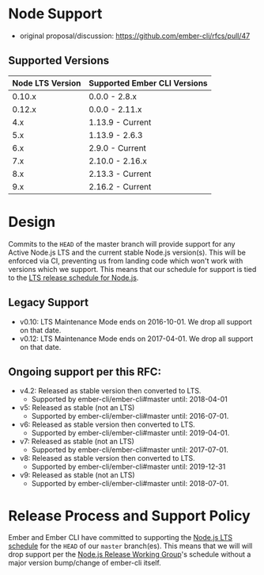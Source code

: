 # Node Support

* original proposal/discussion: https://github.com/ember-cli/rfcs/pull/47

## Supported Versions

| Node LTS Version | Supported Ember CLI Versions |
|------------------|------------------------------|
| 0.10.x           | 0.0.0 - 2.8.x                |
| 0.12.x           | 0.0.0 - 2.11.x               |
| 4.x              | 1.13.9 - Current             |
| 5.x              | 1.13.9 - 2.6.3               |
| 6.x              | 2.9.0 - Current              |
| 7.x              | 2.10.0 - 2.16.x              |
| 8.x              | 2.13.3 - Current             |
| 9.x              | 2.16.2 - Current             |

# Design

Commits to the `HEAD` of the master branch will provide support for any Active
Node.js LTS and the current stable Node.js version(s).
This will be enforced via CI, preventing us from landing code which won't work
with versions which we support. This means that our schedule for support is
tied to the [LTS release schedule for
Node.js](https://github.com/nodejs/LTS#lts_schedule).

## Legacy Support

* v0.10: LTS Maintenance Mode ends on 2016-10-01. We drop all support on that date.
* v0.12: LTS Maintenance Mode ends on 2017-04-01. We drop all support on that date.

## Ongoing support per this RFC:

* v4.2: Released as stable version then converted to LTS.
  * Supported by ember-cli/ember-cli#master until: 2018-04-01
* v5: Released as stable (not an LTS)
  * Supported by ember-cli/ember-cli#master until: 2016-07-01.
* v6: Released as stable version then converted to LTS. 
  * Supported by ember-cli/ember-cli#master until: 2019-04-01.
* v7: Released as stable (not an LTS)
  * Supported by ember-cli/ember-cli#master until: 2017-07-01.
* v8: Released as stable version then converted to LTS.
  * Supported by ember-cli/ember-cli#master until: 2019-12-31
* v9: Released as stable (not an LTS)
  * Supported by ember-cli/ember-cli#master until: 2018-07-01.

# Release Process and Support Policy

Ember and Ember CLI have committed to supporting the [Node.js LTS schedule](https://github.com/nodejs/LTS#lts-schedule)
for the `HEAD` of our `master` branch(es). This means that we will will drop support
per the [Node.js Release Working Group](https://github.com/nodejs/Release)'s schedule without a major version
bump/change of ember-cli itself.
